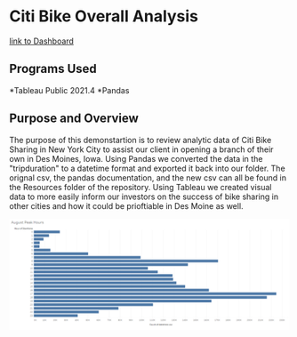 # Citi Bike Overall Analysis
[link to Dashboard](https://public.tableau.com/app/profile/harry5861/viz/Module_14_Challenge_16422864467350/CitiBikeAnalysis?publish=yes)
## Programs Used
*Tableau Public 2021.4
*Pandas

## Purpose and Overview
The purpose of this demonstartion is to review analytic data of Citi Bike Sharing in New York City to assist our client in opening a branch of their own in Des Moines, Iowa. Using Pandas we converted the data in the "tripduration" to a datetime format and exported it back into our folder. The orignal csv, the pandas documentation, and the new csv can all be found in the Resources folder of the repository. Using Tableau we created visual data to more easily inform our investors on the success of bike sharing in other cities and how it could be prioftiable in Des Moine as well. 

![](Images/August_Peak_Hours.png)
